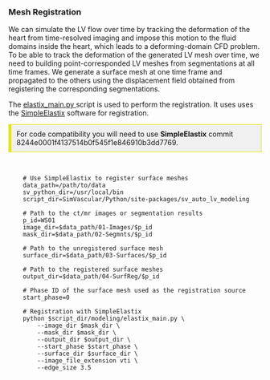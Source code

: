 ### Mesh Registration

We can simulate the LV flow over time by tracking the deformation of the heart from time-resolved imaging and impose this motion 
to the fluid domains inside the heart, which leads to a deforming-domain CFD problem. To be able to track the deformation of the 
generated LV mesh over time, we need to building point-corresponded LV meshes from segmentations at all time frames. We generate a 
surface mesh at one time frame and propagated to the others using the displacement field obtained from registering the corresponding 
segmentations.

The 
<a href="https://github.com/SimVascular/SimVascular/blob/master/Python/site-packages/sv_auto_lv_modeling/modeling/elastix_main.py">
elastix_main.py </a> script is used to perform the registration. It uses uses the
<a href='https://github.com/SuperElastix/SimpleElastix'>SimpleElastix</a> software for registration.

<div style="background-color: #F0F0F0; padding: 10px; border: 1px solid #e6e600; border-left: 6px solid #e6e600">
For code compatibility you will need to use <b>SimpleElastix</b> commit 8244e0001f4137514b0f545f1e846910b3dd7769. 
</div>
<br>

<pre><code class='language-shell' lang='shell'>
    # Use SimpleElastix to register surface meshes
    data_path=/path/to/data
    sv_python_dir=/usr/local/bin
    script_dir=SimVascular/Python/site-packages/sv_auto_lv_modeling

    # Path to the ct/mr images or segmentation results
    p_id=WS01
    image_dir=$data_path/01-Images/$p_id
    mask_dir=$data_path/02-Segmnts/$p_id

    # Path to the unregistered surface mesh
    surface_dir=$data_path/03-Surfaces/$p_id

    # Path to the registered surface meshes
    output_dir=$data_path/04-SurfReg/$p_id

    # Phase ID of the surface mesh used as the registration source
    start_phase=0

    # Registration with SimpleElastix
    python $script_dir/modeling/elastix_main.py \
        --image_dir $mask_dir \
        --mask_dir $mask_dir \
        --output_dir $output_dir \
        --start_phase $start_phase \
        --surface_dir $surface_dir \
        --image_file_extension vti \
        --edge_size 3.5
</code></pre>

